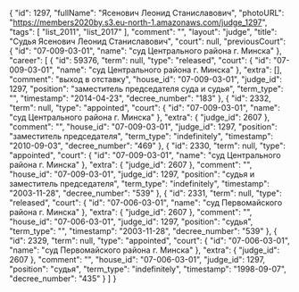 {
    "id": 1297,
    "fullName": "Ясенович Леонид Станиславович",
    "photoURL": "https://members2020by.s3.eu-north-1.amazonaws.com/judge_1297",
    "tags": [
        "list_2011",
        "list_2017"
    ],
    "comment": "",
    "layout": "judge",
    "title": "Судья Ясенович Леонид Станиславович",
    "court": null,
    "previousCourt": {
        "id": "07-009-03-01",
        "name": "суд Центрального района г. Минска"
    },
    "career": [
        {
            "id": 59376,
            "term": null,
            "type": "released",
            "court": {
                "id": "07-009-03-01",
                "name": "суд Центрального района г. Минска"
            },
            "extra": [],
            "comment": "выход в отставку",
            "house_id": "07-009-03-01",
            "judge_id": 1297,
            "position": "заместитель председателя суда и судья",
            "term_type": "",
            "timestamp": "2014-04-23",
            "decree_number": "183"
        },
        {
            "id": 2332,
            "term": null,
            "type": "appointed",
            "court": {
                "id": "07-009-03-01",
                "name": "суд Центрального района г. Минска"
            },
            "extra": {
                "judge_id": 2607
            },
            "comment": "",
            "house_id": "07-009-03-01",
            "judge_id": 1297,
            "position": "заместитель председателя",
            "term_type": "indefinitely",
            "timestamp": "2010-09-03",
            "decree_number": "469"
        },
        {
            "id": 2330,
            "term": null,
            "type": "appointed",
            "court": {
                "id": "07-009-03-01",
                "name": "суд Центрального района г. Минска"
            },
            "extra": {
                "judge_id": 2607
            },
            "comment": "",
            "house_id": "07-009-03-01",
            "judge_id": 1297,
            "position": "судья и заместитель председателя",
            "term_type": "indefinitely",
            "timestamp": "2003-11-28",
            "decree_number": "539"
        },
        {
            "id": 2331,
            "term": null,
            "type": "released",
            "court": {
                "id": "07-006-03-01",
                "name": "суд Первомайского района г. Минска"
            },
            "extra": {
                "judge_id": 2607
            },
            "comment": "",
            "house_id": "07-006-03-01",
            "judge_id": 1297,
            "position": "судья",
            "term_type": "",
            "timestamp": "2003-11-28",
            "decree_number": "539"
        },
        {
            "id": 2329,
            "term": null,
            "type": "appointed",
            "court": {
                "id": "07-006-03-01",
                "name": "суд Первомайского района г. Минска"
            },
            "extra": {
                "judge_id": 2607
            },
            "comment": "",
            "house_id": "07-006-03-01",
            "judge_id": 1297,
            "position": "судья",
            "term_type": "indefinitely",
            "timestamp": "1998-09-07",
            "decree_number": "435"
        }
    ]
}